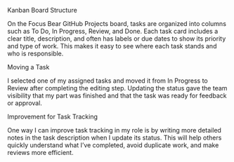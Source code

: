 Kanban Board Structure

On the Focus Bear GitHub Projects board, tasks are organized into columns such as To Do, In Progress, Review, and Done. Each task card includes a clear title, description, and often has labels or due dates to show its priority and type of work. This makes it easy to see where each task stands and who is responsible.

Moving a Task

I selected one of my assigned tasks and moved it from In Progress to Review after completing the editing step. Updating the status gave the team visibility that my part was finished and that the task was ready for feedback or approval.

Improvement for Task Tracking

One way I can improve task tracking in my role is by writing more detailed notes in the task description when I update its status. This will help others quickly understand what I’ve completed, avoid duplicate work, and make reviews more efficient.
